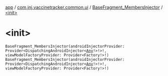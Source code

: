 [app](../../index.md) / [com.jnj.vaccinetracker.common.ui](../index.md) / [BaseFragment_MembersInjector](index.md) / [&lt;init&gt;](./-init-.md)

# &lt;init&gt;

`BaseFragment_MembersInjector(androidInjectorProvider: Provider<DispatchingAndroidInjector<`[`Any`](https://kotlinlang.org/api/latest/jvm/stdlib/kotlin/-any/index.html)`!>!>!, viewModelFactoryProvider: Provider<Factory!>!)`
`BaseFragment_MembersInjector(androidInjectorProvider: Provider<DispatchingAndroidInjector<`[`Any`](https://kotlinlang.org/api/latest/jvm/stdlib/kotlin/-any/index.html)`!>!>!, viewModelFactoryProvider: Provider<Factory!>!)`